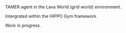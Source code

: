 TAMER agent in the Lava World (grid world) environment.

Intergrated within the HIPPO Gym framework.

Work in progress.
